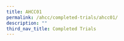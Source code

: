 ```yaml
---
title: AHCC01
permalink: /ahcc/completed-trials/ahcc01/
description: ""
third_nav_title: Completed Trials
---
```

